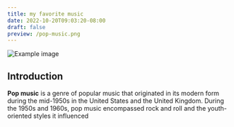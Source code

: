 ```yaml
---
title: my favorite music
date: 2022-10-20T09:03:20-08:00
draft: false
preview: /pop-music.png
---
```


![Example image](/swim.jpg)

## Introduction

**Pop music** is a genre of popular music that originated in its modern form during the mid-1950s in the United States and the United Kingdom. During the 1950s and 1960s, pop music encompassed rock and roll and the youth-oriented styles it influenced
